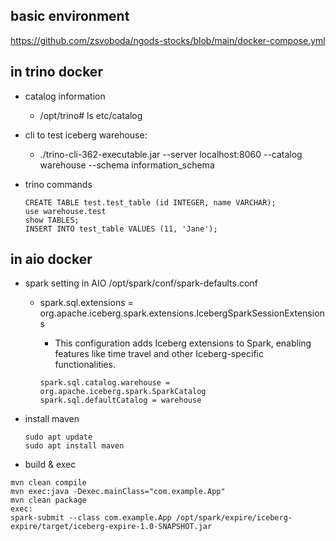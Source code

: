 ## basic environment
https://github.com/zsvoboda/ngods-stocks/blob/main/docker-compose.yml

## in trino docker
- catalog information
  - /opt/trino# ls etc/catalog
- cli to test iceberg warehouse:
  - ./trino-cli-362-executable.jar --server localhost:8060 --catalog warehouse --schema information_schema 

- trino commands
  ```
  CREATE TABLE test.test_table (id INTEGER, name VARCHAR);
  use warehouse.test
  show TABLES;
  INSERT INTO test_table VALUES (11, 'Jane');
  ```



## in aio docker
- spark setting in AIO
  /opt/spark/conf/spark-defaults.conf 
    - spark.sql.extensions = org.apache.iceberg.spark.extensions.IcebergSparkSessionExtensions
      - This configuration adds Iceberg extensions to Spark, enabling features like time travel and other Iceberg-specific functionalities.
      
      ``` 
      spark.sql.catalog.warehouse = org.apache.iceberg.spark.SparkCatalog
      spark.sql.defaultCatalog = warehouse
      ```

  
- install maven
  ```
  sudo apt update
  sudo apt install maven
  ```
-  build & exec
  ```
  mvn clean compile
  mvn exec:java -Dexec.mainClass="com.example.App"
  mvn clean package
  exec:
  spark-submit --class com.example.App /opt/spark/expire/iceberg-expire/target/iceberg-expire-1.0-SNAPSHOT.jar
  ```

